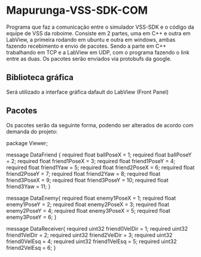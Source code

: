 # Mapurunga-VSS-SDK-COM

Programa que faz a comunicação entre o simulador VSS-SDK e o código da equipe de VSS da roboime. Consiste em 2 partes, uma em C++ e outra em LabView, a primeira rodando em ubuntu e outra em windows, ambas fazendo recebimento e envio de pacotes. Sendo a parte em C++ trabalhando em TCP e a LabView em UDP, com o programa fazendo o link entre as duas. Os pacotes serão enviados via protobufs da google.

## Biblioteca gráfica

Será utilizado a interface gráfica dafault do LabView (Front Panel)

## Pacotes

Os pacotes serão da seguinte forma, podendo ser alterados de acordo com demanda do projeto:

package Viewer;

message DataFriend {
	required float ballPoseX = 1;
	required float ballPoseY = 2;
	required float friend1PoseX = 3;
	required float friend1PoseY = 4;
	required float friend1Yaw = 5;
	required float friend2PoseX = 6;
	required float friend2PoseY = 7;
	required float friend2Yaw = 8;
	required float friend3PoseX = 9;
	required float friend3PoseY = 10;
	required float friend3Yaw = 11;
}

message DataEnemy{
	required float enemy1PoseX = 1;
	required float enemy1PoseY = 2;
	required float enemy2PoseX = 3;
	required float enemy2PoseY = 4;
	required float enemy3PoseX = 5;
	required float enemy3PoseY = 6;
}

message DataReceiver{
	required uint32 friend0VelDir = 1;
	required uint32 friend1VelDir = 2;
	required uint32 friend2VelDir = 3;
	required uint32 friend0VelEsq = 4;
	required uint32 friend1VelEsq = 5;
	required uint32 friend2VelEsq = 6;
}
